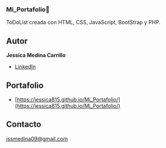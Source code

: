### Mi_Portafolio📝
ToDoList creada con HTML, CSS, JavaScript, BootStrap y PHP.

## Autor
**Jessica Medina Carrillo**

* [LinkedIn](https://www.www.linkedin.com/in/jessica-medina-carrillo)

## Portafolio
- [https://jessica815.github.io/Mi_Portafolio/](https://jessica815.github.io/Mi_Portafolio/)

## Contacto
jssmedina09@gmail.com

